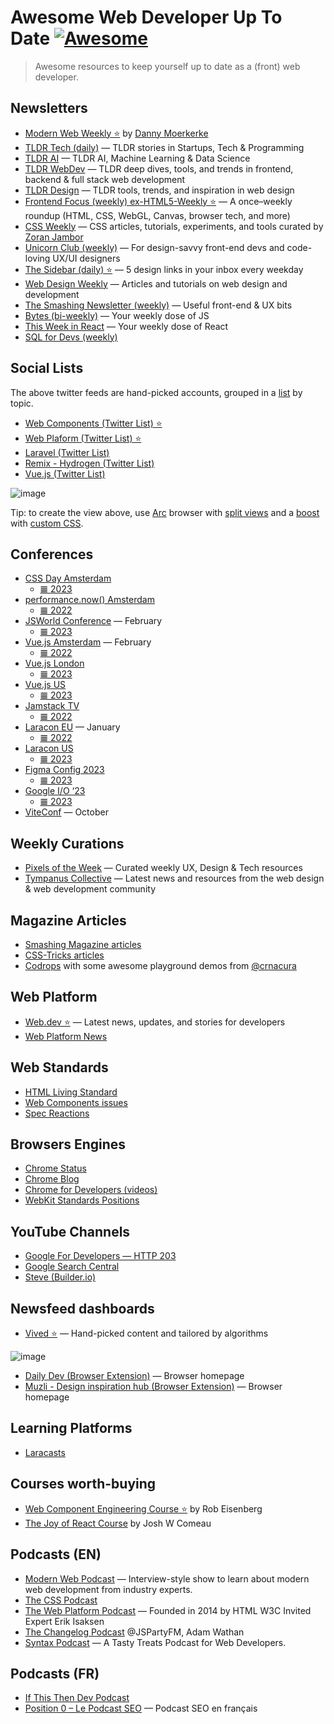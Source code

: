 # Awesome Web Developer Up To Date [![Awesome](https://awesome.re/badge.svg)](https://awesome.re)

> Awesome resources to keep yourself up to date as a (front) web developer.

## Newsletters

- [Modern Web Weekly ⭐](https://modern-web-weekly.ghost.io/) by [Danny Moerkerke](https://twitter.com/dannymoerkerke)
- [TLDR Tech (daily)](https://tldr.tech/) — TLDR stories in Startups, Tech & Programming
- [TLDR AI](https://tldr.tech/ai) — TLDR AI, Machine Learning & Data Science
- [TLDR WebDev](https://tldr.tech/webdev) — TLDR deep dives, tools, and trends in frontend, backend & full stack web development
- [TLDR Design](https://tldr.tech/design) — TLDR tools, trends, and inspiration in web design
- [Frontend Focus (weekly) ex-HTML5-Weekly ⭐](https://frontendfoc.us/) — A once–weekly roundup (HTML, CSS, WebGL, Canvas, browser tech, and more)
- [CSS Weekly](https://css-weekly.com/) —  CSS articles, tutorials, experiments, and tools curated by [Zoran Jambor](https://twitter.com/ZoranJambor)
- [Unicorn Club (weekly)](https://dailydevlinks.com/) — For design-savvy front-end devs and code-loving UX/UI designers
- [The Sidebar (daily) ⭐](https://sidebar.io/) — 5 design links in your inbox every weekday
- [Web Design Weekly](https://web-design-weekly.com/) — Articles and tutorials on web design and development
- [The Smashing Newsletter (weekly)](https://www.smashingmagazine.com/the-smashing-newsletter/) — Useful front-end & UX bits
- [Bytes (bi-weekly)](https://bytes.dev/) — Your weekly dose of JS
- [This Week in React](https://thisweekinreact.com/fr/newsletter) — Your weekly dose of React
- [SQL for Devs (weekly)](https://sqlfordevs.com/newsletter)

## Social Lists

The above twitter feeds are hand-picked accounts, grouped in a [list](https://help.twitter.com/en/using-x/x-lists) by topic.

- [Web Components (Twitter List) ⭐](https://twitter.com/i/lists/1102159555562270721)
- [Web Plaform (Twitter List) ⭐](https://twitter.com/i/lists/948487078198890498)
- [Laravel (Twitter List)](https://twitter.com/i/lists/105009179)
- [Remix - Hydrogen (Twitter List)](https://twitter.com/i/lists/1612727238205607938)
- [Vue.js (Twitter List)](https://twitter.com/i/lists/802500172509020160)

![image](https://github.com/zedix/awesome-web-developer-up-to-date/assets/27975/6aa571eb-66d3-4830-a02b-afbf3eceb233)

Tip: to create the view above, use [Arc](https://arc.net/) browser with [split views](https://resources.arc.net/en/articles/6586156-split-view-view-multiple-tabs-at-once) and a [boost](https://resources.arc.net/en/articles/6808613-boosts-customize-any-website) with [custom CSS](https://gist.github.com/zedix/10db3738cc75c1c57aad5ce5f2b429a5).


## Conferences

- [CSS Day Amsterdam](https://www.youtube.com/@WebConferencesAmsterdam/videos)
  - [𝌆 2023](https://www.youtube.com/playlist?list=PLjnstNlepBvOG299LOrvMFJ8WreCDWWd4)
- [performance.now() Amsterdam](https://perfnow.nl/)
  - [𝌆 2022](https://www.youtube.com/watch?v=_FOQoMvIxeQ&list=PLjnstNlepBvN4Cpv_Io-GpvJKdo1Bu-Vz)
- [JSWorld Conference](https://jsworldconference.com/) — February
  - [𝌆 2023](https://www.youtube.com/watch?v=QVZwvu9GSXE&list=PL02pdjMT4gWy_4JSx3J-PGT2MPnOMajvF)
- [Vue.js Amsterdam](https://www.youtube.com/channel/UCxV7lO6dUhpB-IyzmGuVgqg/videos) — February
  - [𝌆 2022](https://www.youtube.com/watch?v=1ntuhMzAzU8&list=PLCxzy-hmQq9FwNkMS0JpzuMEh5aoJW_FZ)
- [Vue.js London](https://www.vuemastery.com/conferences)
  - [𝌆 2023](https://www.vuemastery.com/conferences/vuejs-live-2023)
- [Vue.js US](https://www.vuemastery.com/conferences)
  - [𝌆 2023](https://www.vuemastery.com/conferences/vueconf-us-2023)
- [Jamstack TV](https://www.youtube.com/channel/UC8bRyfU7ycLXnEBfvdorpUg/videos)
  - [𝌆 2022](https://www.youtube.com/watch?v=A1fIG7kghfs&list=PL58Wk5g77lF-s9uXrQgEo0Z9FQWBzoKXT)
- [Laracon EU](https://laracon.eu/) — January
  - [𝌆 2022](https://www.youtube.com/watch?v=omKODW12Hhk&list=PLMdXHJK-lGoBcH4il_bq-aD_p34ZrBlas)
- [Laracon US](https://laracon.us/)
  - [𝌆 2023](https://www.youtube.com/@LaravelPHP/videos)
- [Figma Config 2023](https://config.figma.com/)
  - [𝌆 2023](https://www.youtube.com/watch?v=yI9QVwkk2Go&list=PLXDU_eVOJTx61IdqXh3jrvopJN8HGkS5F)
- [Google I/O ‘23](https://io.google/2023/intl/fr/)
  - [𝌆 2023](https://www.youtube.com/watch?v=cNfINi5CNbY)
- [ViteConf](https://viteconf.org/23/) — October


## Weekly Curations

- [Pixels of the Week](https://stephaniewalter.design/blog/category/useful-links/) — Curated weekly UX, Design & Tech resources
- [Tympanus Collective](https://tympanus.net/codrops/collective/) — Latest news and resources from the web design & web development community

## Magazine Articles

- [Smashing Magazine articles](https://www.smashingmagazine.com/articles/)
- [CSS-Tricks articles](https://css-tricks.com/archives/)
- [Codrops](https://tympanus.net/codrops/) with some awesome playground demos from [@crnacura](https://twitter.com/crnacura)

## Web Platform

- [Web.dev ⭐](https://web.dev/blog/) — Latest news, updates, and stories for developers
- [Web Platform News](https://webplatform.news/)

## Web Standards

- [HTML Living Standard](https://html.spec.whatwg.org/multipage/scripting.html#custom-elements)
- [Web Components issues](https://github.com/WICG/webcomponents/issues)
- [Spec Reactions](https://foolip.github.io/spec-reactions/)

## Browsers Engines

- [Chrome Status](https://chromestatus.com/roadmap)
- [Chrome Blog](https://developer.chrome.com/blog/)
- [Chrome for Developers (videos)](https://www.youtube.com/@ChromeDevs/videos)
- [WebKit Standards Positions](https://webkit.org/standards-positions/)

## YouTube Channels

- [Google For Developers — HTTP 203](https://www.youtube.com/channel/UC_x5XG1OV2P6uZZ5FSM9Ttw/videos)
- [Google Search Central](https://www.youtube.com/channel/UCWf2ZlNsCGDS89VBF_awNvA/videos)
- [Steve (Builder.io)](https://www.youtube.com/channel/UCGmR6lhKMlCkvrvb39vPtdA/videos)

## Newsfeed dashboards

- [Vived ⭐](https://vived.io/) — Hand-picked content and tailored by algorithms

![image](https://github.com/zedix/awesome-web-developer-up-to-date/assets/27975/be5f057c-539d-4ddd-906d-6f7d28803169)

- [Daily Dev (Browser Extension)](https://daily.dev/) — Browser homepage
- [Muzli - Design inspiration hub (Browser Extension)](https://muz.li/fr) — Browser homepage

## Learning Platforms

- [Laracasts](https://laracasts.com/)

## Courses worth-buying

- [Web Component Engineering Course ⭐](https://eisenbergeffect.medium.com/announcing-the-web-component-engineering-course-presale-3e2169183859) by Rob Eisenberg
- [The Joy of React Course](https://www.joyofreact.com/) by Josh W Comeau

## Podcasts (EN)

- [Modern Web Podcast](https://modernweb.podbean.com/) — Interview-style show to learn about modern web development from industry experts.
- [The CSS Podcast](https://pod.link/thecsspodcast)
- [The Web Platform Podcast](https://thewebplatformpodcast.com/) — Founded in 2014 by HTML W3C Invited Expert Erik Isaksen
- [The Changelog Podcast](http://changelog.com/live) @JSPartyFM, Adam Wathan
- [Syntax Podcast](https://syntax.fm/) — A Tasty Treats Podcast for Web Developers.

## Podcasts (FR)

- [If This Then Dev Podcast](https://ifttd.io/)
- [Position 0 – Le Podcast SEO](https://position0.club/) — Podcast SEO en français
